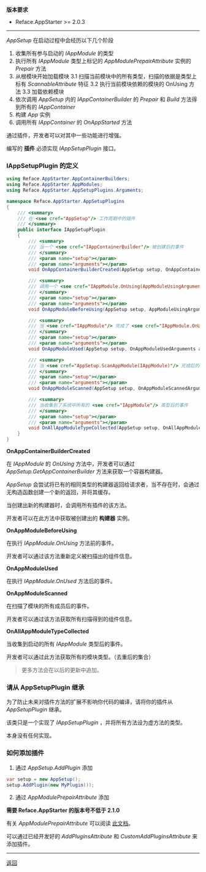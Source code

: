 **版本要求**

* Reface.AppStarter >= 2.0.3 

---

*AppSetup* 在启动过程中会经历以下几个阶段

1. 收集所有参与启动的 *IAppModule* 的类型
2. 执行所有 *IAppModule* 类型上标记的 *AppModulePrepairAttribute* 实例的 *Prepair* 方法
3. 从根模块开始加载模块
    3.1 扫描当前模块中的所有类型，扫描的依据是类型上标有 *ScannableAttribute* 特征
    3.2 执行当前模块依赖的模块的 OnUsing 方法
    3.3 加载依赖模块
4. 依次调用 *AppSetup* 内的 *IAppContainerBuilder* 的 *Prepair* 和 *Build* 方法得到所有的 *IAppContainer*
5. 构建 *App* 实例
6. 调用所有 *IAppContainer* 的 *OnAppStarted* 方法


通过插件，开发者可以对其中一些功能进行增强。

编写的 **插件** 必须实现 *IAppSetupPlugin* 接口。

### IAppSetupPlugin 的定义

```csharp
using Reface.AppStarter.AppContainerBuilders;
using Reface.AppStarter.AppModules;
using Reface.AppStarter.AppSetupPlugins.Arguments;

namespace Reface.AppStarter.AppSetupPlugins
{
    /// <summary>
    /// 在 <see cref="AppSetup"/> 工作周期中的插件
    /// </summary>
    public interface IAppSetupPlugin
    {
        /// <summary>
        /// 当一个 <see cref="IAppContainerBuilder"/> 被创建后的事件
        /// </summary>
        /// <param name="setup"></param>
        /// <param name="arguments"></param>
        void OnAppContainerBuilderCreated(AppSetup setup, OnAppContainerBuilderCreatedArguments arguments);

        /// <summary>
        /// 调用一个 <see cref="IAppModule.OnUsing(AppModuleUsingArguments)"/> 前的事件
        /// </summary>
        /// <param name="setup"></param>
        /// <param name="arguments"></param>
        void OnAppModuleBeforeUsing(AppSetup setup, AppModuleUsingArguments arguments);

        /// <summary>
        /// 当 <see cref="IAppModule"/> 完成了 <see cref="IAppModule.OnUsing(AppModuleUsingArguments)"/> 后的事件
        /// </summary>
        /// <param name="setup"></param>
        /// <param name="arguments"></param>
        void OnAppModuleUsed(AppSetup setup, OnAppModuleUsedArguments arguments);

        /// <summary>
        /// 当 <see cref="AppSetup.ScanAppModule(IAppModule)"/> 完成后的事件
        /// </summary>
        /// <param name="setup"></param>
        /// <param name="arguments"></param>
        void OnAppModuleScanned(AppSetup setup, OnAppModuleScannedArguments arguments);

        /// <summary>
        /// 当收集到了系统中所有的 <see cref="IAppModule"/> 类型后的事件
        /// </summary>
        /// <param name="setup"></param>
        /// <param name="arguments"></param>
        void OnAllAppModuleTypeCollected(AppSetup setup, OnAllAppModuleTypeCollectedArguments arguments);
    }
}
```

**OnAppContainerBuilderCreated**

在 *IAppModule* 的 *OnUsing* 方法中，开发者可以通过 *AppSetup.GetAppContainerBuilder* 方法来获取一个容器构建器。

*AppSetup* 会尝试将已有的相同类型的构建器返回给请求者，当不存在时，会通过无构造函数创建一个新的返回，并将其缓存。

当创建出新的构建器时，会调用所有插件的该方法。

开发者可以在此方法中获取被创建出的 **构建器** 实例。

**OnAppModuleBeforeUsing**

在执行 *IAppModule.OnUsing* 方法前的事件。

开发者可以通过该方法重新定义被扫描出的组件信息。

**OnAppModuleUsed**

在执行 *IAppModule.OnUsed* 方法后的事件。

**OnAppModuleScanned**

在扫描了模块的所有成员后的事件。

开发者可以通过该方法获取所有扫描得到的组件信息。

**OnAllAppModuleTypeCollected**

当收集到启动的所有 *IAppModule* 类型后的事件。

开发者可以通过此方法获取所有的模块类型。（去重后的集合）

> 更多方法会在以后的更新中追加。

### 请从 AppSetupPlugin 继承

为了防止未来对插件方法的扩展不影响你代码的编译，请将你的插件从 *AppSetupPlugin* 继承。

该类只是一个实现了 *IAppSetupPlugin* ，并将所有方法设为虚方法的类型。

本身没有任何实现。

### 如何添加插件

1. 通过 *AppSetup.AddPlugin* 添加

```csharp
var setup = new AppSetup();
setup.AddPlugin(new MyPlugin());
```

2. 通过 *AppModulePrepairAttribute* 添加

**需要 Reface.AppStarter 的版本号不低于 2.1.0**

有关 *AppModulePrepairAttribute* 可以阅读 [此文档](AppModulePrepairAttribute.md)。

可以通过已经开发好的 *AddPluginsAttribute* 和 *CustomAddPluginsAttribute* 来添加插件。

---

[返回](../readme.md#s5-3)